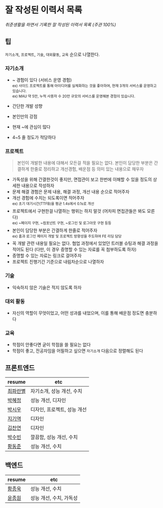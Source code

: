 # 잘 작성된 이력서 목록

_취준생활을 하면서 기록한 잘 작성된 이력서 목록 (주관 100%)_   

## 팁

`자기소개`, `프로젝트`, `기술`, `대외활동`, `교육` 순으로 나열한다.

### 자기소개
- ~ 경험이 있다 (서비스 운영 경험)  
<sup>ex) 사이드 프로젝트를 통해 아이디어를 실체화하는 것을 좋아하여, 현재 3개의 서비스를 운영하고 있습니다.</sup>  
<sup>ex) MAU 약 5만, 누적 사용자 수 20만 규모의 서비스를 운영해본 경험이 있습니다.</sup>  

- 간단한 개발 성향
- 본인만의 강점
- 현재 ~에 관심이 많다
- 4~5 줄 정도가 적당하다

### 프로젝트
> 본인이 개발한 내용에 대해서 모든걸 적을 필요는 없다. 본인이 담당한 부분은 간결하게 한줄로 정리하고 개선경험, 배운점 등 의미 있는 내용으로 채우자
- 가독성을 위해 간결한것이 좋지만, 면접관이 보고 한번에 이해할 수 있을 정도의 상세한 내용으로 작성하자
- 문제 해결 경험은 문제 내용, 해결 과정, 개선 내용 순으로 적어주자
- 개선 경험에 수치는 되도록이면 적어주자  
<sup>ex) 초기 대기시간(TTFB)을 평균 1.4s에서 0.1s로 개선</sup>
- 프로젝트에서 구현한걸 나열하는 행위는 하지 말것 (어차피 면접관들은 봐도 모른다)  
<sup>ex) ~페이지 구현, ~컴포넌트 구현, ~로그인 및 로그아웃 구현 등등</sup>
- 본인이 담당한 부분은 간결하게 한줄로 적어주자  
<sup>ex) 홈과 로그인 페이지 개발 및 프로젝트 방향성을 주도하여 FE 리딩 담당</sup>
- 꼭 개발 관련 내용일 필요는 없다. 협업 과정에서 있었던 트러블 슈팅과 해결 과정을 적어도 된다 (다만, 이 경우 증명할 수 있는 자료를 꼭 첨부하도록 하자)
- 증명할 수 있는 자료는 링크로 걸어주자
- 프로젝트 진행기간 기준으로 내림차순으로 나열하자


### 기술
- 익숙하지 않은 기술은 적지 않도록 하자

### 대외 활동
- 자신의 역할이 무엇이었고, 어떤 성과를 내었으며, 이를 통해 배운점 정도면 충분하다

### 교육
- 학점이 안좋다면 굳이 학점을 쓸 필요는 없다
- 학점이 좋고, 전공자임을 어필하고 싶으면 `자기소개` 다음으로 정렬해도 된다

## 프론트엔드

| resume | etc |
| ------------- | ------------- |
| [최파란별](https://www.rallit.com/hub/resumes/239826/%EC%B5%9C%ED%8C%8C%EB%9E%80%EB%B3%84?isExpanded=true) | 자기소개, 성능 개선, 수치 |
| [박혜정](https://evalog.vercel.app/resume) | 성능 개선, 디자인 |
| [박시우](https://shiwoo.dev/resume) | 디자인, 프로젝트, 성능 개선 |
| [지기역](https://jigi-scripts.vercel.app/resume) | 디자인 |
| [김찬연](https://resume.chayeoi.site/) | 디자인 |
| [박수빈](https://www.rallit.com/hub/resumes/15901/%EB%B0%95%EC%88%98%EB%B9%88?isExpanded=true) | 깔끔함, 성능 개선, 수치 |
| [황동준](https://www.rallit.com/hub/resumes/1170864/%ED%99%A9%EB%8F%99%EC%A4%80?isExpanded=true) | 성능 개선, 수치 |

## 백엔드

| resume | etc |
| ------------- | ------------- |
| [황종욱](https://www.rallit.com/hub/resumes/37400/%ED%99%A9%EC%A2%85%EC%9A%B1?isExpanded=true) | 성능 개선, 수치 |
| [윤종원](https://www.rallit.com/hub/resumes/49292/%EC%9C%A4%EC%A2%85%EC%9B%90?isExpanded=true) | 성능 개선, 수치, 가독성 |